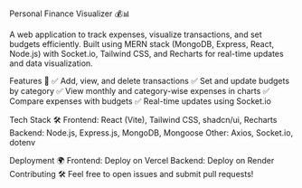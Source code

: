 Personal Finance Visualizer 💰📊


A web application to track expenses, visualize transactions, and set budgets efficiently. Built using MERN stack (MongoDB, Express, React, Node.js) with Socket.io, Tailwind CSS, and Recharts for real-time updates and data visualization.


Features 🚀
✅ Add, view, and delete transactions
✅ Set and update budgets by category
✅ View monthly and category-wise expenses in charts
✅ Compare expenses with budgets
✅ Real-time updates using Socket.io



Tech Stack 🛠️
Frontend: React (Vite), Tailwind CSS, shadcn/ui, Recharts
Backend: Node.js, Express.js, MongoDB, Mongoose
Other: Axios, Socket.io, dotenv


Deployment 🌍
Frontend: Deploy on Vercel
Backend: Deploy on Render
Contributing 🛠️
Feel free to open issues and submit pull requests!
